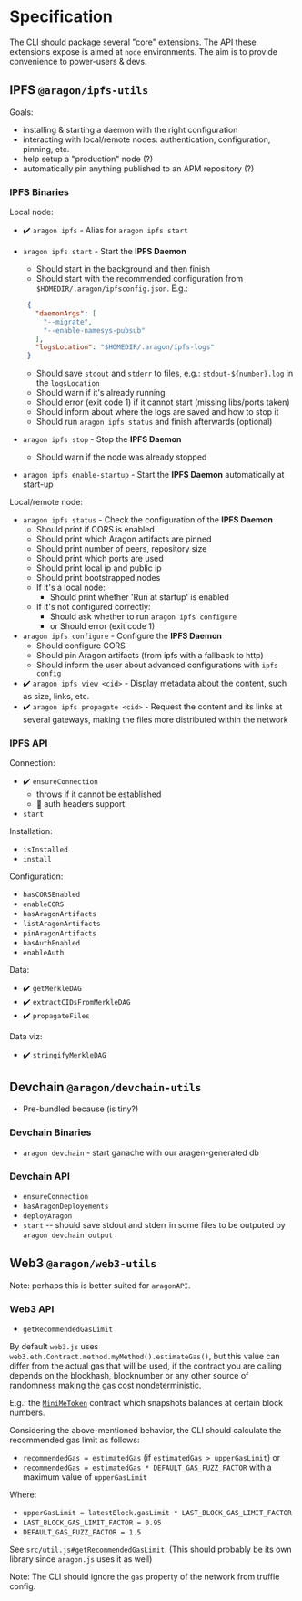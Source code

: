 # Specification

The CLI should package several "core" extensions.
The API these extensions expose is aimed at `node` environments.
The aim is to provide convenience to power-users & devs.

## IPFS `@aragon/ipfs-utils`

Goals:

- installing & starting a daemon with the right configuration
- interacting with local/remote nodes: authentication, configuration, pinning, etc.
- help setup a "production" node (?)
- automatically pin anything published to an APM repository (?)

### IPFS Binaries

Local node:

- ✔️ `aragon ipfs` - Alias for `aragon ipfs start`
- `aragon ipfs start` - Start the **IPFS Daemon**
  - Should start in the background and then finish
  - Should start with the recommended configuration from `$HOMEDIR/.aragon/ipfsconfig.json`. E.g.:

  ```json
   {
     "daemonArgs": [
       "--migrate",
       "--enable-namesys-pubsub"
     ],
     "logsLocation": "$HOMEDIR/.aragon/ipfs-logs"
   }
  ```

  - Should save `stdout` and `stderr` to files, e.g.: `stdout-${number}.log` in the `logsLocation`
  - Should warn if it's already running
  - Should error (exit code 1) if it cannot start (missing libs/ports taken)
  - Should inform about where the logs are saved and how to stop it
  - Should run `aragon ipfs status` and finish afterwards (optional)
- `aragon ipfs stop` - Stop the **IPFS Daemon**
  - Should warn if the node was already stopped
- `aragon ipfs enable-startup` - Start the **IPFS Daemon** automatically at start-up

Local/remote node:

- `aragon ipfs status` - Check the configuration of the **IPFS Daemon**
  - Should print if CORS is enabled
  - Should print which Aragon artifacts are pinned
  - Should print number of peers, repository size
  - Should print which ports are used
  - Should print local ip and public ip
  - Should print bootstrapped nodes
  - If it's a local node:
    - Should print whether 'Run at startup' is enabled
  - If it's not configured correctly:
    - Should ask whether to run `aragon ipfs configure`
    - or Should error (exit code 1)
- `aragon ipfs configure` - Configure the **IPFS Daemon**
  - Should configure CORS
  - Should pin Aragon artifacts (from ipfs with a fallback to http)
  - Should inform the user about advanced configurations with `ipfs config`
- ✔️ `aragon ipfs view <cid>` - Display metadata about the content, such as size, links, etc.
- ✔️ `aragon ipfs propagate <cid>` - Request the content and its links at several gateways, making the files
more distributed within the network

### IPFS API

Connection:

- ✔️ `ensureConnection`
  - throws if it cannot be established
  - 🚧 auth headers support
- `start`

Installation:

- `isInstalled`
- `install`

Configuration:

- `hasCORSEnabled`
- `enableCORS`
- `hasAragonArtifacts`
- `listAragonArtifacts`
- `pinAragonArtifacts`
- `hasAuthEnabled`
- `enableAuth`

Data:

- ✔️ `getMerkleDAG`
- ✔️ `extractCIDsFromMerkleDAG`
- ✔️ `propagateFiles`

Data viz:

- ✔️ `stringifyMerkleDAG`

## Devchain `@aragon/devchain-utils`

- Pre-bundled because (is tiny?)

### Devchain Binaries

- `aragon devchain` - start ganache with our aragen-generated db

### Devchain API

- `ensureConnection`
- `hasAragonDeployements`
- `deployAragon`
- `start` -- should save stdout and stderr in some files to be outputed by `aragon devchain output`

## Web3 `@aragon/web3-utils`

Note: perhaps this is better suited for `aragonAPI`.

### Web3 API

- `getRecommendedGasLimit`

By default `web3.js` uses `web3.eth.Contract.method.myMethod().estimateGas()`, but this value can
differ from the actual gas that will be used, if the contract you are calling depends on the
blockhash, blocknumber or any other source of randomness making the gas cost nondeterministic.

E.g.: the [`MiniMeToken`](https://github.com/aragon/aragon-apps/blob/master/shared/minime/contracts/MiniMeToken.sol)
contract which snapshots balances at certain block numbers.

Considering the above-mentioned behavior, the CLI should calculate the recommended gas limit
as follows:

- `recommendedGas = estimatedGas` (if `estimatedGas > upperGasLimit`) or
- `recommendedGas = estimatedGas * DEFAULT_GAS_FUZZ_FACTOR` with a maximum value of `upperGasLimit`

Where:

- `upperGasLimit = latestBlock.gasLimit * LAST_BLOCK_GAS_LIMIT_FACTOR`
- `LAST_BLOCK_GAS_LIMIT_FACTOR = 0.95`
- `DEFAULT_GAS_FUZZ_FACTOR = 1.5`

See `src/util.js#getRecommendedGasLimit`.
(This should probably be its own library since `aragon.js` uses it as well)

Note: The CLI should ignore the `gas` property of the network from truffle config.
